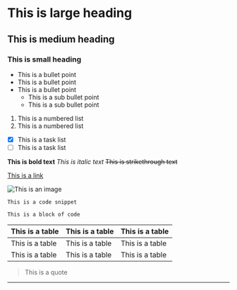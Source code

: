 # This is large heading
## This is medium heading
### This is small heading

* This is a bullet point
* This is a bullet point
* This is a bullet point
    * This is a sub bullet point
    * This is a sub bullet point

1. This is a numbered list
1. This is a numbered list

- [x] This is a task list
- [ ] This is a task list

**This is bold text**
*This is italic text*
~~This is strikethrough text~~

[This is a link](
https://www.google.com)

![This is an image](https://github.githubassets.com/images/modules/logos_page/GitHub-Mark.png)

`This is a code snippet`

```This is a block of code```

| This is a table | This is a table | This is a table |
| --- | --- | --- |
| This is a table | This is a table | This is a table |
| This is a table | This is a table | This is a table |

> This is a quote

---